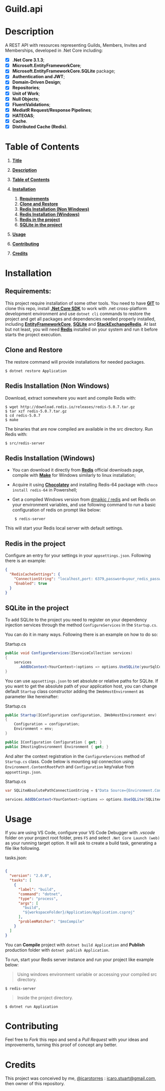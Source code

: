 # Guild.api

# Description

A REST API with resources representing Guilds, Members, Invites and Memberships, developed in .Net Core including:

- [x] **.Net Core 3.1.3**;
- [x] **Microsoft.EntityFrameworkCore**;
- [x] **Microsoft.EntityFrameworkCore.SQLite** package;
- [x] **Authentication and JWT**;
- [x] **Domain-Driven Design**;
- [x] **Repositories**;
- [x] **Unit of Work**;
- [x] **Null Objects**;
- [x] **FluentValidations**;
- [x] **MediatR Request/Response Pipelines**;
- [x] **HATEOAS**;
- [x] **Cache**.
- [x] **Distributed Cache (Redis)**.

# Table of Contents

1. **[Title](#guildapi "Title")**
2. **[Description](#description "Description")**
3. **[Table of Contents](#table-of-contents "Table of Contents")**
4. **[Installation](#installation "Installation")**

    1. **[Requirements](#requirements "Requirements")**
    2. **[Clone and Restore](#clone-and-restore "Clone and Restore")**
    3. **[Redis Installation (Non Windows)](#redis-installation-non-windows "Redis Installation (Non Windows)")**
    4. **[Redis Installation (Windows)](#redis-installation-windows "Redis Installation (Windows)")**
    5. **[Redis in the project](#redis-in-the-project "Redis in the project")**
    6. **[SQLite in the project](#sqlite-in-the-project "SQLite in the project")**

5. **[Usage](#usage "Usage")**
6. **[Contributing](#contributing "Contributing")**
7. **[Credits](#credits "Credits")**

# Installation

## Requirements:

This project require installation of some other tools. You need to have **[GIT](https://git-scm.com/downloads "git downloads")** to clone this repo, install **[.Net Core SDK](https://dotnet.microsoft.com/download "microsoft downloads")** to work with .net cross-platform development environment and use `dotnet cli` commands to restore the project and get all packages and dependencies needed properly installed, including **[EntityFrameworkCore](https://www.nuget.org/packages/Microsoft.EntityFrameworkCore/ "nuget gallery")**, **[SQLite](https://www.nuget.org/packages/System.Data.SQLite "nuget gallery")** and **[StackExchangeRedis](https://www.nuget.org/packages/Microsoft.Extensions.Caching.StackExchangeRedis "nuget gallery")**. At last but not least, you will need **[Redis](https://redis.io/download "redis downloads")** installed on your system and run it before starts the project execution.

## Clone and Restore

The restore command will provide installations for needed packages.

    $ dotnet restore Application

## Redis Installation (Non Windows)

Download, extract somewhere you want and compile Redis with:

    $ wget http://download.redis.io/releases/redis-5.0.7.tar.gz
    $ tar xzf redis-5.0.7.tar.gz
    $ cd redis-5.0.7
    $ make

The binaries that are now compiled are available in the src directory. Run Redis with:

    $ src/redis-server

## Redis Installation (Windows)

 - You can download it directly from **[Redis](https://redis.io/download "redis downloads")** official downloads page, compile with **[Make](http://gnuwin32.sourceforge.net/packages/make.htm "Make page")** for Windows similarly to linux installation;
 - Acquire it using **[Chocolatey](https://chocolatey.org/install "Chocolatey")** and installing Redis-64 package with `choco install redis-64` in Powershell;
 - Get a compiled Windows version from [dmajkic / redis](https://github.com/dmajkic/redis/downloads "github dmajkic/redis download packages") and set Redis on your environment variables, and use following command to run a basic configuration of redis on prompt like below:
 
 		$ redis-server

This will start your Redis local server with default settings.

## Redis in the project

Configure an entry for your settings in your `appsettings.json`. Following there is an example:

```json
{
  "RedisCacheSettings": {
    "ConnectionString": "localhost,port: 6379,password=your_redis_password!",
    "Enabled": true
  }
}
```

## SQLite in the project

To add SQLite to the project you need to register on your dependency injection services through the method `ConfigureServices` in the `Startup.cs`.

You can do it in many ways. Following there is an example on how to do so:

Startup.cs

```c#
public void ConfigureServices(IServiceCollection services)
{
    services
      .AddDbContext<YourContext>(options => options.UseSQLite(yourSqlConnectionString));
}
```

You can use `appsettings.json` to set absolute or relative paths for SQLite. If you want to get the absolute path of your application host, you can change default `Startup` class constructor adding the `IWebHostEnvironment` as parameter like hereinafter:

Startup.cs

```c#
public Startup(IConfiguration configuration, IWebHostEnvironment env)
{
    Configuration = configuration;
    Environment = env;
}

public IConfiguration Configuration { get; }
public IHostingEnvironment Environment { get; }
```

And alter the context registration in the `ConfigureServices` method of `Startup.cs` class. Code below is mounting sql connection using `Environment.ContentRootPath` and `Configuration` key/value from `appsettings.json`.


Startup.cs

```c#
var SQLiteAbsolutePathConnectionString = $"Data Source={Environment.ContentRootPath}\\{Configuration["SQLiteSettings:SourceName"]}";

services.AddDbContext<YourContext>(options => options.UseSQLite(SQLiteAbsolutePathConnectionString));
```

#  Usage

If you are using VS Code, configure your VS Code Debugger with _.vscode_ folder on your project root folder, pres `F5` and select `.Net Core Launch (web)` as your running target option. It will ask to create a build task, generating a file like following.

tasks.json:

```json

{
  "version": "2.0.0",
  "tasks": [
    {
      "label": "build",
      "command": "dotnet",
      "type": "process",
      "args": [
        "build",
        "${workspaceFolder}/Application/Application.csproj"
      ],
      "problemMatcher": "$msCompile"
    }
  ]
}
```

You can **Compile** project with `dotnet build Application` and **Publish** production folder with `dotnet publish Application`.

To run, start your Redis server instance and run your project like example below:

> Using windows environment variable or accessing your compiled src directory.

    $ redis-server

> Inside the project directory.

    $ dotnet run Application

# Contributing

Feel free to *Fork* this repo and send a *Pull Request* with your ideas and improvements, turning this proof of concept any better.

# Credits

This project was conceived by me, [@icarotorres](https://github.com/icarotorres "author's profile") : icaro.stuart@gmail.com, then owner of this repository.
